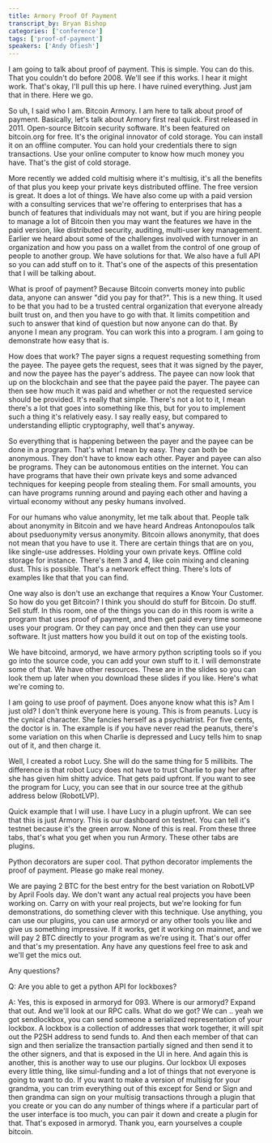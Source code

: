 ```yaml
---
title: Armory Proof Of Payment
transcript_by: Bryan Bishop
categories: ['conference']
tags: ['proof-of-payment']
speakers: ['Andy Ofiesh']
---
```


I am going to talk about proof of payment. This is simple. You can do this. That you couldn't do before 2008. We'll see if this works. I hear it might work. That's okay, I'll pull this up here. I have ruined everything. Just jam that in there. Here we go.

So uh, I said who I am. Bitcoin Armory. I am here to talk about proof of payment. Basically, let's talk about Armory first real quick. First released in 2011. Open-source Bitcoin security software. It's been featured on bitcoin.org for free. It's the original innovator of cold storage. You can install it on an offline computer. You can hold your credentials there to sign transactions. Use your online computer to know how much money you have. That's the gist of cold storage.

More recently we added cold multisig where it's multisig, it's all the benefits of that plus you keep your private keys distributed offline. The free version is great. It does a lot of things. We have also come up with a paid version with a consulting services that we're offering to enterprises that has a bunch of features that individuals may not want, but if you are hiring people to manage a lot of Bitcoin then you may want the features we have in the paid version, like distributed security, auditing, multi-user key management. Earlier we heard about some of the challenges involved with turnover in an organization and how you pass on a wallet from the control of one group of people to another group. We have solutions for that. We also have a full API so you can add stuff on to it. That's one of the aspects of this presentation that I will be talking about.

What is proof of payment? Because Bitcoin converts money into public data, anyone can answer "did you pay for that?". This is a new thing. It used to be that you had to be a trusted central organization that everyone already built trust on, and then you have to go with that. It limits competition and such to answer that kind of question but now anyone can do that. By anyone I mean any program. You can work this into a program. I am going to demonstrate how easy that is.

How does that work? The payer signs a request requesting something from the payee. The payee gets the request, sees that it was signed by the payer, and now the payee has the payer's address. The payee can now look that up on the blockchain and see that the payee paid the payer. The payee can then see how much it was paid and whether or not the requested service should be provided. It's really that simple. There's not a lot to it, I mean there's a lot that goes into something like this, but for you to implement such a thing it's relatively easy. I say really easy, but compared to understanding elliptic cryptography, well that's anyway.

So everything that is happening between the payer and the payee can be done in a program. That's what I mean by easy. They can both be anonymous. They don't have to know each other. Payer and payee can also be programs. They can be autonomous entities on the internet. You can have programs that have their own private keys and some advanced techniques for keeping people from stealing them. For small amounts, you can have programs running around and paying each other and having a virtual economy without any pesky humans involved.

For our humans who value anonymity, let me talk about that. People talk about anonymity in Bitcoin and we have heard Andreas Antonopoulos talk about pseduonymity versus anonymity. Bitcoin allows anonymity, that does not mean that you have to use it. There are certain things that are on you, like single-use addresses. Holding your own private keys. Offline cold storage for instance. There's item 3 and 4, like coin mixing and cleaning dust. This is possible. That's a network effect thing. There's lots of examples like that that you can find.

One way also is don't use an exchange that requires a Know Your Customer. So how do you get Bitcoin? I think you should do stuff for Bitcoin. Do stuff. Sell stuff. In this room, one of the things you can do in this room is write a program that uses proof of payment, and then get paid every time someone uses your program. Or they can pay once and then they can use your software. It just matters how you build it out on top of the existing tools.

We have bitcoind, armoryd, we have armory python scripting tools so if you go into the source code, you can add your own stuff to it. I will demonstrate some of that. We have other resources. These are in the slides so you can look them up later when you download these slides if you like. Here's what we're coming to.

I am going to use proof of payment. Does anyone know what this is? Am I just old? I don't think everyone here is young. This is from peanuts. Lucy is the cynical character. She fancies herself as a psychiatrist. For five cents, the doctor is in. The example is if you have never read the peanuts, there's some variation on this when Charlie is depressed and Lucy tells him to snap out of it, and then charge it.

Well, I created a robot Lucy. She will do the same thing for 5 millibits. The difference is that robot Lucy does not have to trust Charlie to pay her after she has given him shitty advice. That gets paid upfront. If you want to see the program for Lucy, you can see that in our source tree at the github address below (RobotLVP).

Quick example that I will use. I have Lucy in a plugin upfront. We can see that this is just Armory. This is our dashboard on testnet. You can tell it's testnet because it's the green arrow. None of this is real. From these three tabs, that's what you get when you run Armory. These other tabs are plugins.

Python decorators are super cool. That python decorator implements the proof of payment. Please go make real money.

We are paying 2 BTC for the best entry for the best variation on RobotLVP by April Fools day. We don't want any actual real projects you have been working on. Carry on with your real projects, but we're looking for fun demonstrations, do something clever with this technique. Use anything, you can use our plugins, you can use armoryd or any other tools you like and give us something impressive. If it works, get it working on mainnet, and we will pay 2 BTC directly to your program as we're using it. That's our offer and that's my presentation. Any have any questions feel free to ask and we'll get the mics out.

Any questions?

Q: Are you able to get a python API for lockboxes?

A: Yes, this is exposed in armoryd for 093. Where is our armoryd? Expand that out. And we'll look at our RPC calls. What do we got? We can .. yeah we got sendlockbox, you can send someone a serialized representation of your lockbox. A lockbox is a collection of addresses that work together, it will spit out the P2SH address to send funds to. And then each member of that can sign and then serialize the transaction partially signed and then send it to the other signers, and that is exposed in the UI in here. And again this is another, this is another way to use our plugins. Our lockbox UI exposes every little thing, like simul-funding and a lot of things that not everyone is going to want to do. If you want to make a version of multisig for your grandma, you can trim everything out of this except for Send or Sign and then grandma can sign on your multisig transactions through a plugin that you create or you can do any number of things where if a particular part of the user interface is too much, you can pair it down and create a plugin for that. That's exposed in armoryd. Thank you, earn yourselves a couple bitcoin.
